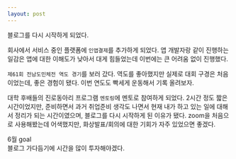 ```yaml
---
layout: post
---
```


블로그를 다시 시작하게 되었다. 

회사에서 서비스 중인 플랫폼에 `인앱결제`를 추가하게 되었다.
앱 개발자랑 같이 진행하는 일감은 앱에 대한 이해도가 낮아서 대게 힘들었는데 이번에는 큰 어려움 없이 진행했다.

`제61회 전남도민체전 역도 경기`를 보러 갔다. 역도를 좋아했지만 실제로 대회 구경은 처음이었는데, 좋은 경험이 됐다.
이번 연도도 빡세게 운동해서 기록 올려보자.

대학 후배들의 진로동아리 프로그램 `멘토링`에 멘토로 참여하게 되었다.
2시간 정도 짧은 시간이었지만, 준비하면서 과거 취업준비 생각도 나면서 현재 내가 하고 있는 일에 대해서 정리가 되는 시간이였으며,
블로그를 다시 시작하게 된 이유가 됐다. zoom을 처음으로 사용해봤는데 어색했지만, 화상발표/회의에 대한 기회가 자주 있었으면 좋겠다.

6월 goal  
블로그 가다듬기에 시간을 많이 투자해야겠다.